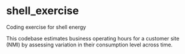 # shell_exercise
Coding exercise for shell energy

This codebase estimates business operating hours for a customer site (NMI) by assessing variation in their consumption level across time.
